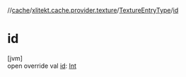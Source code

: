 //[cache](../../../index.md)/[xlitekt.cache.provider.texture](../index.md)/[TextureEntryType](index.md)/[id](id.md)

# id

[jvm]\
open override val [id](id.md): [Int](https://kotlinlang.org/api/latest/jvm/stdlib/kotlin/-int/index.html)
